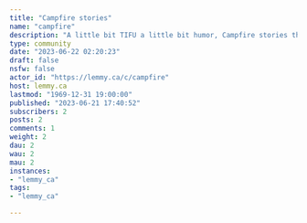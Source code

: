 ```yaml
---
title: "Campfire stories" 
name: "campfire"
description: "A little bit TIFU a little bit humor, Campfire stories the Canadian way. "
type: community
date: "2023-06-22 02:20:23"
draft: false
nsfw: false
actor_id: "https://lemmy.ca/c/campfire"
host: lemmy.ca
lastmod: "1969-12-31 19:00:00"
published: "2023-06-21 17:40:52"
subscribers: 2
posts: 2
comments: 1
weight: 2
dau: 2
wau: 2
mau: 2
instances:
- "lemmy_ca"
tags: 
- "lemmy_ca"

---
```

